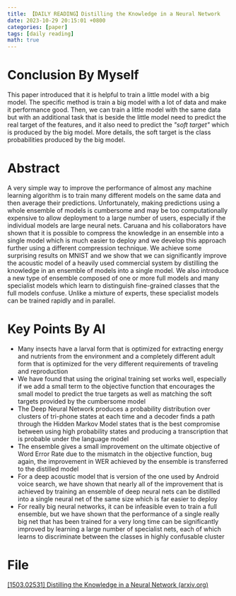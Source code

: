 ```yaml
---
title: 【DAILY READING】Distilling the Knowledge in a Neural Network
date: 2023-10-29 20:15:01 +0800
categories: [paper]
tags: [daily reading]
math: true
---
```



# Conclusion By Myself
This paper introduced that it is helpful to train a little model with a big model. 
The specific method is train a big model with a lot of data and make it performance good. Then, we can train a little model with the same data but with an additional task that is beside the little model need to predict the real target of the features, and it also need to predict the *"soft target"* which is produced by the big model. More details, the soft target is the class probabilities produced by the big model.
# Abstract
A very simple way to improve the performance of almost any machine learning algorithm is to train many different models on the same data and then average their predictions.
Unfortunately, making predictions using a whole ensemble of models is cumbersome and may be too computationally expensive to allow deployment to a large number of users, especially if the individual models are large neural nets.
Caruana and his collaborators have shown that it is possible to compress the knowledge in an ensemble into a single model which is much easier to deploy and we develop this approach further using a different compression technique.
We achieve some surprising results on MNIST and we show that we can significantly improve the acoustic model of a heavily used commercial system by distilling the knowledge in an ensemble of models into a single model.
We also introduce a new type of ensemble composed of one or more full models and many specialist models which learn to distinguish fine-grained classes that the full models confuse.
Unlike a mixture of experts, these specialist models can be trained rapidly and in parallel.
# Key Points By AI
- Many insects have a larval form that is optimized for extracting energy and nutrients from the environment and a completely different adult form that is optimized for the very different requirements of traveling and reproduction
- We have found that using the original training set works well, especially if we add a small term to the objective function that encourages the small model to predict the true targets as well as matching the soft targets provided by the cumbersome model
- The Deep Neural Network produces a probability distribution over clusters of tri-phone states at each time and a decoder finds a path through the Hidden Markov Model states that is the best compromise between using high probability states and producing a transcription that is probable under the language model
- The ensemble gives a small improvement on the ultimate objective of Word Error Rate due to the mismatch in the objective function, bug again, the improvement in WER achieved by the ensemble is transferred to the distilled model
- For a deep acoustic model that is version of the one used by Android voice search, we have shown that nearly all of the improvement that is achieved by training an ensemble of deep neural nets can be distilled into a single neural net of the same size which is far easier to deploy
- For really big neural networks, it can be infeasible even to train a full ensemble, but we have shown that the performance of a single really big net that has been trained for a very long time can be significantly improved by learning a large number of specialist nets, each of which learns to discriminate between the classes in highly confusable cluster
# File
[[1503.02531] Distilling the Knowledge in a Neural Network (arxiv.org)](https://arxiv.org/abs/1503.02531) 